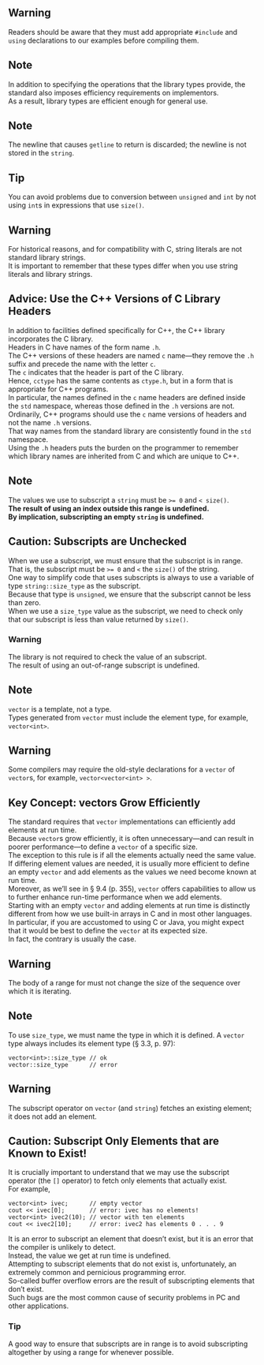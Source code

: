 ## Warning
Readers should be aware that they must add appropriate `#include` and `using` declarations to our examples before compiling them.

## Note
In addition to specifying the operations that the library types provide, the standard also imposes efficiency requirements on implementors.<br>
As a result, library types are efficient enough for general use.

## Note
The newline that causes `getline` to return is discarded; the newline is not stored in the `string`.

## Tip
You can avoid problems due to conversion between `unsigned` and `int` by not using `int`s in expressions that use `size()`.

## Warning
For historical reasons, and for compatibility with C, string literals are not standard library strings.<br>
It is important to remember that these types differ when you use string literals and library strings.

## Advice: Use the C++ Versions of C Library Headers
In addition to facilities defined specifically for C++, the C++ library incorporates the C library.<br>
Headers in C have names of the form name `.h`.<br>
The C++ versions of these headers are named `c` name—they remove the `.h` suffix and precede the name with the letter `c`.<br>
The `c` indicates that the header is part of the C library.<br>
Hence, `cctype` has the same contents as `ctype.h`, but in a form that is appropriate for C++ programs.<br>
In particular, the names defined in the `c` name headers are defined inside the `std` namespace, whereas those defined in the `.h` versions are not.<br>
Ordinarily, C++ programs should use the `c` name versions of headers and not the name `.h` versions.<br>
That way names from the standard library are consistently found in the `std` namespace.<br>
Using the `.h` headers puts the burden on the programmer to remember which library names are inherited from C and which are unique to C++.

## Note
The values we use to subscript a `string` must be `>= 0` and `< size()`.<br>
**The result of using an index outside this range is undefined.**<br>
**By implication, subscripting an empty `string` is undefined.**

## Caution: Subscripts are Unchecked
When we use a subscript, we must ensure that the subscript is in range.<br>
That is, the subscript must be `>= 0` and `<` the `size()` of the string.<br>
One way to simplify code that uses subscripts is always to use a variable of type `string::size_type` as the subscript.<br>
Because that type is `unsigned`, we ensure that the subscript cannot be less than zero.<br>
When we use a `size_type` value as the subscript, we need to check only that our subscript is less than value returned by `size()`.

### Warning
The library is not required to check the value of an subscript.<br>
The result of using an out-of-range subscript is undefined.

## Note
`vector` is a template, not a type.<br>
Types generated from `vector` must include the element type, for example, `vector<int>`.

## Warning
Some compilers may require the old-style declarations for a `vector` of `vector`s, for example, `vector<vector<int> >`.

## Key Concept: vectors Grow Efficiently
The standard requires that `vector` implementations can efficiently add elements at run time.<br>
Because `vector`s grow efficiently, it is often unnecessary—and can result in poorer performance—to define a `vector` of a specific size.<br>
The exception to this rule is if all the elements actually need the same value.<br>
If differing element values are needed, it is usually more efficient to define an empty `vector` and add elements as the values we need become known at run time.<br>
Moreover, as we’ll see in § 9.4 (p. 355), `vector` offers capabilities to allow us to further enhance run-time performance when we add elements.<br>
Starting with an empty `vector` and adding elements at run time is distinctly different from how we use built-in arrays in C and in most other languages.<br>
In particular, if you are accustomed to using C or Java, you might expect that it would be best to define the `vector` at its expected size.<br>
In fact, the contrary is usually the case.

## Warning
The body of a range for must not change the size of the sequence over which it is iterating.

## Note
To use `size_type`, we must name the type in which it is defined. A `vector` type always includes its element type (§ 3.3, p. 97):
```
vector<int>::size_type // ok
vector::size_type      // error
```

## Warning
The subscript operator on `vector` (and `string`) fetches an existing element; it does not add an element.

## Caution: Subscript Only Elements that are Known to Exist!
It is crucially important to understand that we may use the subscript operator (the `[]` operator) to fetch only elements that actually exist.<br>
For example,
```
vector<int> ivec;      // empty vector
cout << ivec[0];       // error: ivec has no elements!
vector<int> ivec2(10); // vector with ten elements
cout << ivec2[10];     // error: ivec2 has elements 0 . . . 9
```
It is an error to subscript an element that doesn’t exist, but it is an error that the compiler is unlikely to detect.<br>
Instead, the value we get at run time is undefined.<br>
Attempting to subscript elements that do not exist is, unfortunately, an extremely common and pernicious programming error.<br>
So-called buffer overflow errors are the result of subscripting elements that don’t exist.<br>
Such bugs are the most common cause of security problems in PC and other applications.

### Tip
A good way to ensure that subscripts are in range is to avoid subscripting altogether by using a range for whenever possible.